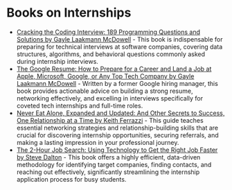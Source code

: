 # Books on Internships

*   [Cracking the Coding Interview: 189 Programming Questions and Solutions by Gayle Laakmann McDowell](https://www.amazon.com/Cracking-Coding-Interview-Programming-Questions/dp/0984782850) - This book is indispensable for preparing for technical interviews at software companies, covering data structures, algorithms, and behavioral questions commonly asked during internship interviews.
*   [The Google Resume: How to Prepare for a Career and Land a Job at Apple, Microsoft, Google, or Any Top Tech Company by Gayle Laakmann McDowell](https://www.amazon.com/Google-Resume-Prepare-Microsoft-Company/dp/1451631599) - Written by a former Google hiring manager, this book provides actionable advice on building a strong resume, networking effectively, and excelling in interviews specifically for coveted tech internships and full-time roles.
*   [Never Eat Alone, Expanded and Updated: And Other Secrets to Success, One Relationship at a Time by Keith Ferrazzi](https://www.amazon.com/Never-Eat-Alone-Expanded-Updated/dp/B004J4W2F6) - This guide teaches essential networking strategies and relationship-building skills that are crucial for discovering internship opportunities, securing referrals, and making a lasting impression in your professional journey.
*   [The 2-Hour Job Search: Using Technology to Get the Right Job Faster by Steve Dalton](https://www.amazon.com/2-Hour-Job-Search-Technology-Faster/dp/160774131X) - This book offers a highly efficient, data-driven methodology for identifying target companies, finding contacts, and reaching out effectively, significantly streamlining the internship application process for busy students.